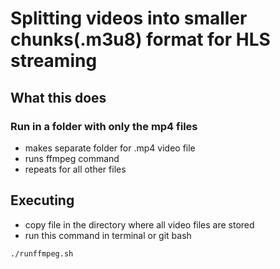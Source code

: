 # Splitting videos into smaller chunks(.m3u8) format for HLS streaming 

## What this does

### Run in a folder with only the mp4 files

- makes separate folder for .mp4 video file
- runs ffmpeg command
- repeats for all other files

## Executing

- copy file in the directory where all video files are stored
- run this command in terminal or git bash

```
./runffmpeg.sh
```
